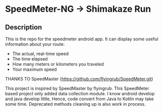 SpeedMeter-NG  -> Shimakaze Run
==========


Description
---
This is the repo for the speedmeter android app. 
It can display some useful information about your route:
* The actual, real-time speed
* The time elapsed
* How many meters or kilometers you traveled
* Your maximum speed

THANKS TO SpeedMaster (https://github.com/flyingrub/SpeedMeter.git)

This project is inspired by SpeedMaster by flyingrub.
This SpeedMeter based project only added data collection module.
I know android develop and java develop little, Hence, code convert from Java to Kotlin may take some time.
Deprecated methods cleaning up is also work in process.
